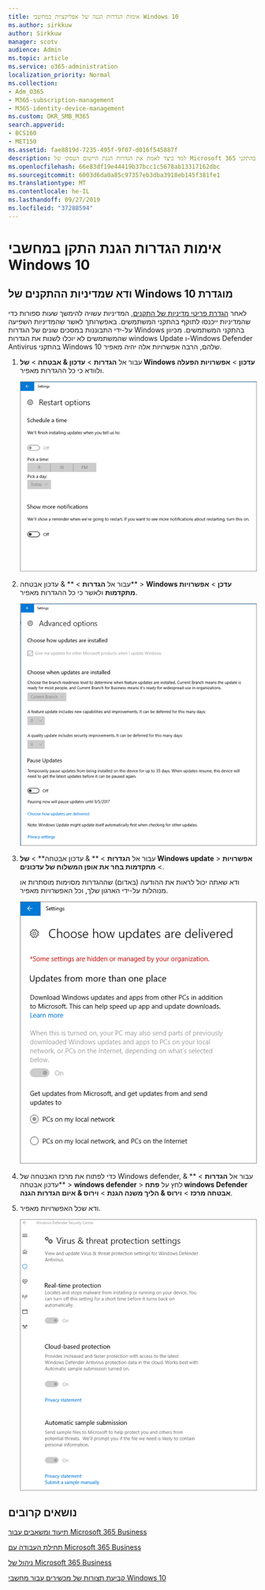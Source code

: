 ```yaml
---
title: אימות הגדרות הגנה של אפליקציות במחשבי Windows 10
ms.author: sirkkuw
author: Sirkkuw
manager: scotv
audience: Admin
ms.topic: article
ms.service: o365-administration
localization_priority: Normal
ms.collection:
- Adm_O365
- M365-subscription-management
- M365-identity-device-management
ms.custom: OKR_SMB_M365
search.appverid:
- BCS160
- MET150
ms.assetid: fae8819d-7235-495f-9f07-d016f545887f
description: למד כיצד לאמת את הגדרות הגנת היישום העסקי של Microsoft 365 בהתקני Windows 10.
ms.openlocfilehash: 66e83df19e44419b37bcc1c5678ab13317162dbc
ms.sourcegitcommit: 6003d6da0a85c97357eb3dba3918eb145f381fe1
ms.translationtype: MT
ms.contentlocale: he-IL
ms.lasthandoff: 09/27/2019
ms.locfileid: "37288594"
---
```

# <a name="validate-device-protection-settings-on-windows-10-pcs"></a>אימות הגדרות הגנת התקן במחשבי Windows 10

## <a name="verify-that-windows-10-device-policies-are-set"></a>ודא שמדיניות ההתקנים של Windows 10 מוגדרת

לאחר [הגדרת פריטי מדיניות של התקנים](protection-settings-for-windows-10-pcs.md), המדיניות עשויה להימשך שעות ספורות כדי שהמדיניות ייכנסו לתוקף בהתקני המשתמשים. באפשרותך לאשר שהמדיניות השפיעה על-ידי התבוננות במסכים שונים של הגדרות Windows בהתקני המשתמשים. מכיוון שהמשתמשים לא יוכלו לשנות את הגדרות windows Update ו-Windows Defender Antivirus בהתקני Windows 10 שלהם, הרבה אפשרויות אלה יהיה מאפיר.
  
1. עבור אל **הגדרות** \> **עדכון &amp; אבטחה** \> **של Windows עדכון** \> **אפשרויות הפעלה** ולוודא כי כל ההגדרות מאפיר. 
    
    ![כל האפשרויות הפעלה מחדש מאפיר.](media/31308da9-18b0-47c5-bbf6-d5fa6747c376.png)
  
2. עבור אל **הגדרות** \> ** &amp; עדכון אבטחה** \> **Windows עדכן** \> **אפשרויות מתקדמות** ולאשר כי כל ההגדרות מאפיר. 
    
    ![אפשרויות העדכונים המתקדמים של Windows כולן החוצה.](media/049cf281-d503-4be9-898b-c0a3286c7fc2.png)
  
3. עבור אל **הגדרות** \> ** &amp; עדכון אבטחה** \> **של Windows update** \> **אפשרויות** \> **מתקדמות בחר את אופן המשלוח של עדכונים**.
    
    ודא שאתה יכול לראות את ההודעה (באדום) שההגדרות מסוימות מוסתרות או מנוהלות על-ידי הארגון שלך, וכל האפשרויות מאפיר.
    
    ![בחר כיצד עדכונים מועברים לדף מציין שההגדרות מוסתרות או מנוהלות על-ידי הארגון שלך.](media/6b3e37c5-da41-4afd-9983-b4f406216b59.png)
  
4. כדי לפתוח את מרכז האבטחה של Windows defender, עבור אל **הגדרות** \> ** &amp; עדכון אבטחה** \> **windows defender** \> לחץ על **פתח windows Defender אבטחה מרכז** \> **וירוס &amp; הליך משנה הגנת** \> **וירוס &amp; איום הגדרות הגנה**. 
    
5. ודא שכל האפשרויות מאפיר. 
    
    ![הגדרות הגנת הוירוס והאיום מאפיר.](media/9ca68d40-a5d9-49d7-92a4-c581688b5926.png)
  
## <a name="related-topics"></a>נושאים קרובים

[תיעוד ומשאבים עבור Microsoft 365 Business](https://go.microsoft.com/fwlink/p/?linkid=853701)
  
[תחילת העבודה עם Microsoft 365 Business](microsoft-365-business-overview.md)
  
[ניהול של Microsoft 365 Business](manage.md)
  
[קביעת תצורות של מכשירים עבור מחשבי Windows 10](protection-settings-for-windows-10-pcs.md)
  

